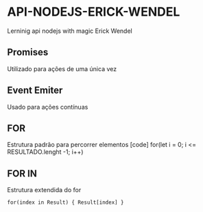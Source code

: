 # API-NODEJS-ERICK-WENDEL
Lerninig api nodejs with magic Erick Wendel

## Promises
Utilizado para ações de uma única vez

## Event Emiter
Usado para ações contínuas

## FOR
Estrutura padrão para percorrer elementos
[code] for(let i = 0; i <= RESULTADO.lenght -1; i++)

## FOR IN
Estrutura extendida do for
```
for(index in Result) { Result[index] }
```